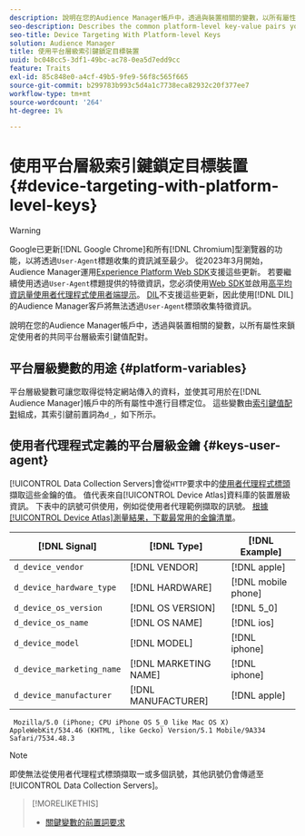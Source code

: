 ```yaml
---
description: 說明在您的Audience Manager帳戶中，透過與裝置相關的變數，以所有屬性來鎖定使用者的共同平台層級索引鍵值配對。
seo-description: Describes the common platform-level key-value pairs you can use to target users with device-related variables across all properties in your Audience Manager account.
seo-title: Device Targeting With Platform-level Keys
solution: Audience Manager
title: 使用平台層級索引鍵鎖定目標裝置
uuid: bc048cc5-3df1-49bc-ac78-0ea5d7edd9cc
feature: Traits
exl-id: 85c848e0-a4cf-49b5-9fe9-56f8c565f665
source-git-commit: b299783b993c5d4a1c7738eca82932c20f377ee7
workflow-type: tm+mt
source-wordcount: '264'
ht-degree: 1%

---
```


# 使用平台層級索引鍵鎖定目標裝置 {#device-targeting-with-platform-level-keys}

>[!WARNING]
>
>Google已更新[!DNL Google Chrome]和所有[!DNL Chromium]型瀏覽器的功能，以將透過`User-Agent`標題收集的資訊減至最少。
>從2023年3月開始，Audience Manager運用[Experience Platform Web SDK](https://experienceleague.adobe.com/docs/experience-platform/edge/home.html?lang=zh-Hant)支援這些更新。 若要繼續使用透過`User-Agent`標題提供的特徵資訊，您必須使用[Web SDK](https://experienceleague.adobe.com/docs/experience-platform/edge/home.html?lang=zh-Hant)並啟用[高平均資訊量使用者代理程式使用者端提示](https://experienceleague.adobe.com/docs/experience-platform/edge/fundamentals/user-agent-client-hints.html?lang=zh-Hant)。
>[DIL](../../../using/dil/dil-overview.md)不支援這些更新，因此使用[!DNL DIL]的Audience Manager客戶將無法透過`User-Agent`標頭收集特徵資訊。

說明在您的Audience Manager帳戶中，透過與裝置相關的變數，以所有屬性來鎖定使用者的共同平台層級索引鍵值配對。

## 平台層級變數的用途 {#platform-variables}

<!-- c_tb_device_targeting.xml -->

平台層級變數可讓您取得從特定網站傳入的資料，並使其可用於在[!DNL Audience Manager]帳戶中的所有屬性中進行目標定位。 這些變數由[索引鍵值配對](../../reference/key-value-pairs-explained.md)組成，其索引鍵前置詞為`d_`，如下所示。

## 使用者代理程式定義的平台層級金鑰 {#keys-user-agent}

[!UICONTROL Data Collection Servers]會從`HTTP`要求中的[使用者代理程式標頭](https://www.w3.org/Protocols/rfc2616/rfc2616-sec14.html#sec14.43)擷取這些金鑰的值。 值代表來自[!UICONTROL Device Atlas]資料庫的裝置層級資訊。 下表中的訊號可供使用，例如從使用者代理範例擷取的訊號。 [根據[!UICONTROL Device Atlas]測量結果，下載最常用的金鑰清單](assets/device_keys.csv)。

| [!DNL Signal] | [!DNL Type] | [!DNL Example] |
|---|---|---|
| `d_device_vendor` | [!DNL VENDOR] | [!DNL apple] |
| `d_device_hardware_type` | [!DNL HARDWARE] | [!DNL mobile phone] |
| `d_device_os_version` | [!DNL OS VERSION] | [!DNL 5_0] |
| `d_device_os_name` | [!DNL OS NAME] | [!DNL ios] |
| `d_device_model` | [!DNL MODEL] | [!DNL iphone] |
| `d_device_marketing_name` | [!DNL MARKETING NAME] | [!DNL iphone] |
| `d_device_manufacturer` | [!DNL MANUFACTURER] | [!DNL apple] |

```
 Mozilla/5.0 (iPhone; CPU iPhone OS 5_0 like Mac OS X) AppleWebKit/534.46 (KHTML, like Gecko) Version/5.1 Mobile/9A334 Safari/7534.48.3
```

>[!NOTE]
>
>即使無法從使用者代理程式標頭擷取一或多個訊號，其他訊號仍會傳遞至[!UICONTROL Data Collection Servers]。

>[!MORELIKETHIS]
>
>* [關鍵變數的前置詞要求](../../features/traits/trait-variable-prefixes.md)
